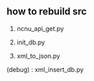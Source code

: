 ## how to rebuild src

1. ncnu_api_get.py

2. init_db.py

3. xml_to_json.py

(debug) : xml_insert_db.py
